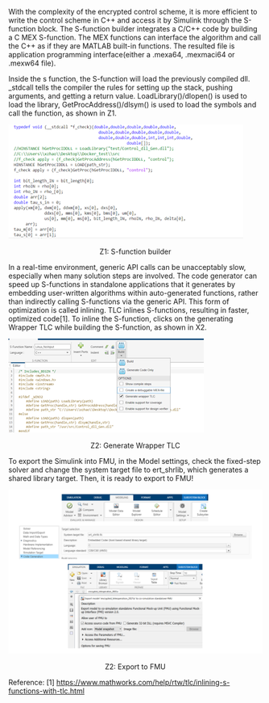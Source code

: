 With the complexity of the encrypted control scheme, it is more efficient to write the control scheme in C++ and access it by Simulink through the S-function block. The S-function builder integrates a C/C++ code by building a C MEX S-function. The MEX functions can interface the algorithm and call the C++ as if they are MATLAB built-in functions. The resulted file is application programming interface(either a .mexa64, .mexmaci64 or .mexw64 file).

Inside the s function, the S-function will load the previously compiled dll. _stdcall tells the compiler the rules for setting up the stack, pushing arguments, and getting a return value. LoadLibrary()/dlopen() is used to load the library, GetProcAddress()/dlsym() is used to load the symbols and call the function, as shown in Z1.  
 
![Screenshot](Builder.png)
<p align="center">
    Z1: S-function builder
</p> 
     
In a real-time environment, generic API calls can be unacceptably slow, especially when many solution steps are involved. The code generator can speed up S-functions in standalone applications that it generates by embedding user-written algorithms within auto-generated functions, rather than indirectly calling S-functions via the generic API. This form of optimization is called inlining. TLC inlines S-functions, resulting in faster, optimized code[1]. To inline the S-function, clicks on the generating Wrapper TLC while building the S-function, as shown in X2.  
 
 
![Screenshot](TLCWrapper.png)
<p align="center">
    Z2: Generate Wrapper TLC
</p> 


To export the Simulink into FMU, in the Model settings, check the fixed-step solver and change the system target file to ert_shrlib, which generates a shared library target. Then, it is ready to export to FMU!
 
 
 ![Screenshot](exportFMU.png)
<p align="center">
    Z2: Export to FMU
</p> 




Reference: 
[1] https://www.mathworks.com/help/rtw/tlc/inlining-s-functions-with-tlc.html
